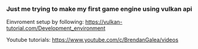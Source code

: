 ### Just me trying to make my first game engine using vulkan api

Einvroment setup by following: https://vulkan-tutorial.com/Development_environment

Youtube tutorials: https://www.youtube.com/c/BrendanGalea/videos
